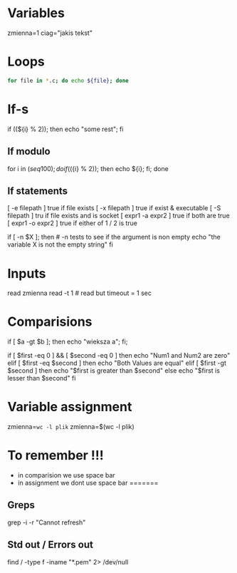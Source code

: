 # Variables
zmienna=1
ciag="jakis tekst"

# Loops

```bash
for file in *.c; do echo ${file}; done
```
# If-s

if ((${i} % 2)); then echo "some rest"; fi

## If modulo
for i in $(seq 100); do if ((${i} % 2)); then echo ${i}; fi; done

## If statements

[ -e filepath ] true if file exists
[ -x filepath ] true if exist & executable
[ -S filepath ] tru if file exists and is socket
[ expr1 -a expr2 ] true if both are true
[ expr1 -o expr2 ] true if either of 1 / 2 is true

if [ -n $X ]; then 	# -n tests to see if the argument is non empty
	echo "the variable X is not the empty string"
fi

# Inputs
read zmienna
read -t 1 # read but timeout = 1 sec

# Comparisions
if [ $a -gt $b ]; then echo "wieksza a"; fi;

if [ $first -eq 0 ] && [ $second -eq 0 ]
then
	echo "Num1 and Num2 are zero"
elif [ $first -eq $second ]
then
	echo "Both Values are equal"
elif [ $first -gt $second ]
then
	echo "$first is greater than $second"
else
	echo "$first is lesser than $second"
fi

# Variable assignment
 
zmienna=`wc -l plik`
zmienna=$(wc -l plik)

# To remember !!!

* in comparision we use space bar
* in assignment we dont use space bar
=======

## Greps
grep -i -r "Cannot refresh"


## Std out / Errors out
find / -type f -iname "*.pem" 2> /dev/null
